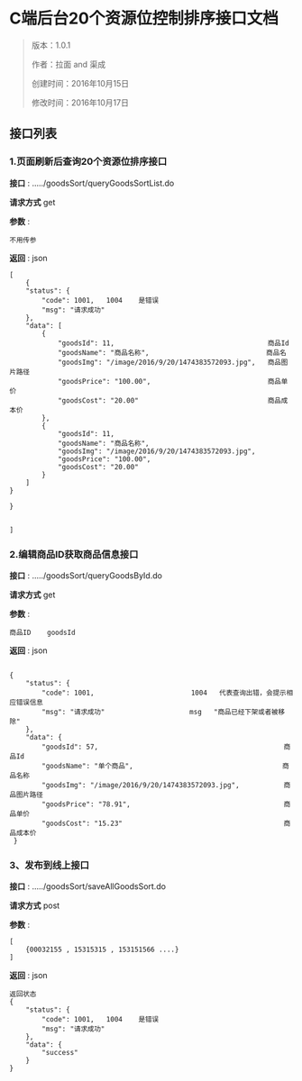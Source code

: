 # C端后台20个资源位控制排序接口文档

> 版本：1.0.1
>
> 作者：拉面 and 渠成
>
> 创建时间：2016年10月15日
>
> 修改时间：2016年10月17日

## 接口列表

### 1.页面刷新后查询20个资源位排序接口

**接口** : ...../goodsSort/queryGoodsSortList.do

**请求方式**  get

**参数** : 

``` 
不用传参
```

**返回** :
json

``` 
[
	{
    "status": {
        "code": 1001,   1004    是错误
        "msg": "请求成功"
    },
    "data": [
        {
            "goodsId": 11,     									商品Id
            "goodsName": "商品名称",							 商品名
            "goodsImg": "/image/2016/9/20/1474383572093.jpg",	商品图片路径
            "goodsPrice": "100.00",								商品单价
            "goodsCost": "20.00"								商品成本价
        },
        {
            "goodsId": 11,
            "goodsName": "商品名称",
            "goodsImg": "/image/2016/9/20/1474383572093.jpg",
            "goodsPrice": "100.00",
            "goodsCost": "20.00"
        }
    ]
}
	
}
	
	
]
```
### 2.编辑商品ID获取商品信息接口

**接口** : ...../goodsSort/queryGoodsById.do

**请求方式** get

**参数** : 

```
商品ID    goodsId
```

**返回** :
json

```

{
    "status": {
        "code": 1001,     					 1004   代表查询出错，会提示相应错误信息 
        "msg": "请求成功"					  msg	"商品已经下架或者被移除"
    },
    "data": {
        "goodsId": 57,												商品Id
        "goodsName": "单个商品",   									 商品名称
        "goodsImg": "/image/2016/9/20/1474383572093.jpg",  			商品图片路径
        "goodsPrice": "78.91",										商品单价
        "goodsCost": "15.23"										商品成本价
 }
```

### 3、发布到线上接口

**接口** : ...../goodsSort/saveAllGoodsSort.do

**请求方式** post

**参数** : 

```
[
	{00032155 , 15315315 , 153151566 ....}
]
```

**返回** :
json

```
返回状态
{
	"status": {
        "code": 1001,   1004    是错误
        "msg": "请求成功"
    },
    "data": {
    	"success"
    }
}
```
